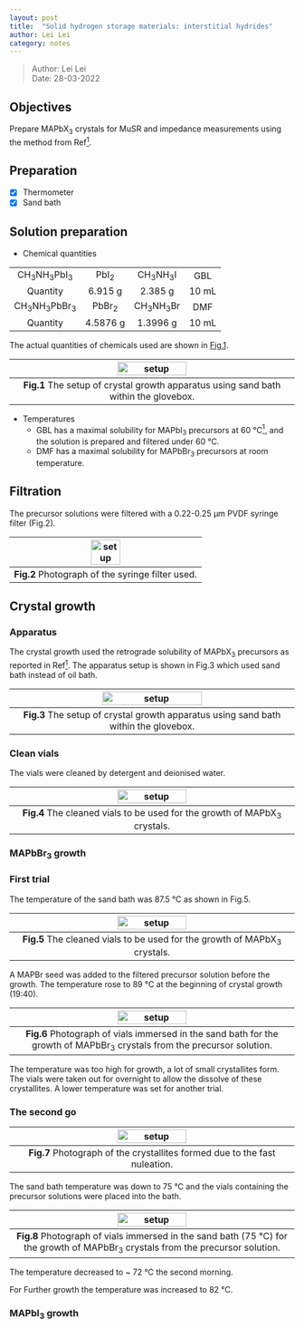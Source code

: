 ```yaml
---
layout: post
title:  "Solid hydrogen storage materials: interstitial hydrides"
author: Lei Lei
category: notes
---
```


> Author: Lei Lei<br>
Date: 28-03-2022

## Objectives
Prepare MAPbX<sub>3</sub> crystals for MuSR and impedance measurements using the method from Ref[<sup>1</sup>][Ref1].

## Preparation
- [x] Thermometer
- [x] Sand bath

## Solution preparation

- Chemical quantities

|||||
|:--:|:--:|:--:|:--:|
|CH<sub>3</sub>NH<sub>3</sub>PbI<sub>3</sub>|PbI<sub>2</sub>|CH<sub>3</sub>NH<sub>3</sub>I|GBL|
|Quantity|6.915 g|2.385 g|10 mL|
|CH<sub>3</sub>NH<sub>3</sub>PbBr<sub>3</sub>|PbBr<sub>2</sub>|CH<sub>3</sub>NH<sub>3</sub>Br|DMF|
|Quantity|4.5876 g|1.3996 g|10 mL|

The actual quantities of chemicals used are shown in [Fig.1](#fig1).



| <a id="fig1"> <img id="figure1.1" src="/gitbook/images/img/crys_cw_29032022.jpg" alt="setup" style="width:50%"> </a>|
|:--:|
| <b>Fig.1</b> The setup of crystal growth apparatus using sand bath within the glovebox. |

<!-- <figure align = "center">
<img src="/gitbook/images/img/crys_cw_29032022.jpg" alt="setup" style="width:40%">
<figcaption align = "center"><b>Fig.1</b> The setup of crystal growth apparatus using sand bath within the glovebox.</figcaption>
</figure> -->

- Temperatures
  - GBL has a maximal solubility for MAPbI<sub>3</sub> precursors at 60 &deg;C[<sup>1</sup>][Ref1], and the solution is prepared and filtered under 60 &deg;C.
  - DMF has a maximal solubility for MAPbBr<sub>3</sub> precursors at room temperature.

## Filtration
The precursor solutions were filtered with a 0.22-0.25 &mu;m PVDF syringe filter (Fig.2).

| <img src="/gitbook/images/img/crys_sf_29032022.jpg" alt="setup" style="width:40%"> |
|:--:|
| <b>Fig.2</b> Photograph of the syringe filter used. |

<!-- <figure align = "center">
<img src="/gitbook/images/img/crys_sf_29032022.jpg" alt="setup" style="width:40%">
<figcaption align = "center"><b>Fig.2</b> Photograph of the syringe filter used.</figcaption>
</figure> -->

## Crystal growth
### Apparatus
The crystal growth used the retrograde solubility of MAPbX<sub>3</sub> precursors as reported in Ref[<sup>1</sup>][Ref1]. The apparatus setup is shown in Fig.3 which used sand bath instead of oil bath.

| <img src="/gitbook/images/img/crys_setup.jpg" alt="setup" style="width:60%"> |
|:--:|
| <b>Fig.3</b> The setup of crystal growth apparatus using sand bath within the glovebox. |

<!-- <figure align = "center">
<img src="/gitbook/images/img/crys_setup.jpg" alt="setup" style="width:60%">
<figcaption align = "center"><b>Fig.3</b> The setup of crystal growth apparatus using sand bath within the glovebox.</figcaption>
</figure> -->

### Clean vials
The vials were cleaned by detergent and deionised water.

| <img src="/gitbook/images/img/crys_vc_30032022.jpg" alt="setup" style="width:50%"> |
|:--:|
| <b>Fig.4</b> The cleaned vials to be used for the growth of MAPbX<sub>3</sub> crystals. |

### MAPbBr<sub>3</sub> growth

### First trial

The temperature of the sand bath was 87.5 &deg;C as shown in Fig.5.

| <img src="/gitbook/images/img/crys_MAPB_temp_30032022.jpg" alt="setup" style="width:50%"> |
|:--:|
| <b>Fig.5</b> The cleaned vials to be used for the growth of MAPbX<sub>3</sub> crystals. |

A MAPBr seed was added to the filtered precursor solution before the growth. The temperature rose to 89 &deg;C at the beginning of crystal growth (19:40).

| <img src="/gitbook/images/img/crys_MAPB_s1_30032022.jpg" alt="setup" style="width:50%"> |
|:--:|
| <b>Fig.6</b> Photograph of vials immersed in the sand bath for the growth of MAPbBr<sub>3</sub> crystals from the precursor solution. |

The temperature was too high for growth, a lot of small crystallites form. The vials were taken out for overnight to allow the dissolve of these crystallites. A lower temperature was set for another trial.

### The second go

| <img src="/gitbook/images/img/crys_MAPB_s1f_30032022.jpg" alt="setup" style="width:50%"> |
|:--:|
| <b>Fig.7</b> Photograph of the crystallites formed due to the fast nuleation. |

The sand bath temperature was down to 75 &deg;C and the vials containing the precursor solutions were placed into the bath.

| <img src="/gitbook/images/img/crys_MAPB_s2_31032022.jpg" alt="setup" style="width:50%"> |
|:--:|
| <b>Fig.8</b> Photograph of vials immersed in the sand bath (75 &deg;C) for the growth of MAPbBr<sub>3</sub> crystals from the precursor solution. |

The temperature decreased to ~ 72 &deg;C the second morning.

For Further growth the temperature was increased to 82 &deg;C.

### MAPbI<sub>3</sub> growth

[Ref1]: https://doi.org/10.1039/C5CC06916E
